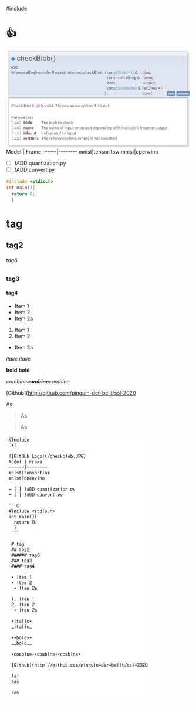 #include
# :+1:

![GitHub Logo](/checkblob.JPG)
Model | Frame
------|--------
mnist|tensorflow
mnist|openvino

- [ ] !ADD quantization.py
- [ ] !ADD convert.py

```C
#include <stdio.h>
int main(){
  return 0;
  }
 ```
 
 # tag
 ## tag2
 ###### tag6
 ### tag3
 #### tag4
 
 * Item 1
 * Item 2
  * Item 2a
 
 1. Item 1
 2. Item 2
  * Item 2a
  
 *italic*
 _italic_
 
 **bold**
 __bold__
 
 *combine**combine**combine*
 
 [Github](http://github.com/pinguin-der-bellt/ssl-2020
 
 As:
 >As
 
 >As
 
 ![GitHub Logo](/raw.JPG)
 
